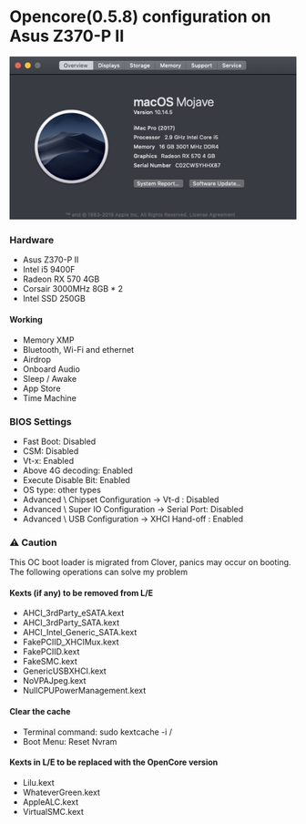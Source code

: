 # Opencore(0.5.8) configuration on Asus Z370-P II

![About My Mac](sysInfo.png)

### Hardware

- Asus Z370-P II
- Intel i5 9400F
- Radeon RX 570 4GB
- Corsair 3000MHz 8GB * 2
- Intel SSD 250GB

#### Working

- Memory XMP
- Bluetooth, Wi-Fi and ethernet
- Airdrop
- Onboard Audio
- Sleep / Awake
- App Store
- Time Machine


### BIOS Settings

- Fast Boot: Disabled
- CSM: Disabled
- Vt-x: Enabled
- Above 4G decoding: Enabled
- Execute Disable Bit: Enabled
- OS type: other types
- Advanced \ Chipset Configuration → Vt-d : Disabled
- Advanced \ Super IO Configuration → Serial Port: Disabled
- Advanced \ USB Configuration → XHCI Hand-off : Enabled

### ⚠️ Caution

This OC boot loader is migrated from Clover, panics may occur on booting. The following operations can solve my problem

#### Kexts (if any) to be removed from L/E
- AHCI_3rdParty_eSATA.kext
- AHCI_3rdParty_SATA.kext
- AHCI_Intel_Generic_SATA.kext
- FakePCIID_XHCIMux.kext
- FakePCIID.kext
- FakeSMC.kext
- GenericUSBXHCI.kext
- NoVPAJpeg.kext
- NullCPUPowerManagement.kext

#### Clear the cache

- Terminal command: sudo kextcache -i /
- Boot Menu: Reset Nvram

#### Kexts in L/E to be replaced with the OpenCore version
- Lilu.kext
- WhateverGreen.kext
- AppleALC.kext
- VirtualSMC.kext






